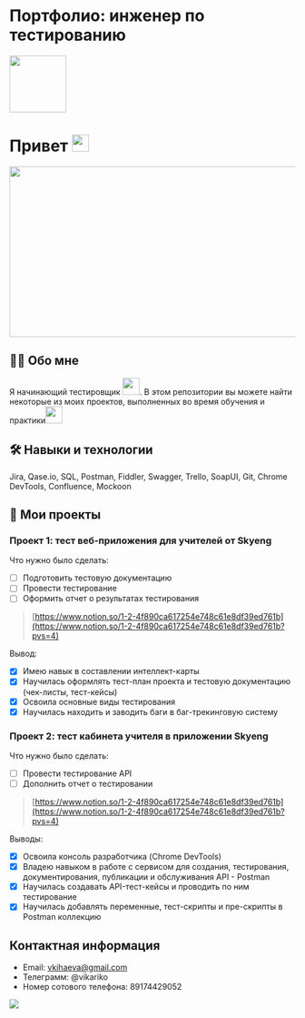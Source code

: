 # Портфолио: инженер по тестированию

<div id="header">
  <img src="https://media.giphy.com/media/v1.Y2lkPTc5MGI3NjExZGZmeTRzNWkyaW4wdGl6N2ZhbHcxcno1YWFmdm8xN2M1cmxkbnptayZlcD12MV9pbnRlcm5hbF9naWZfYnlfaWQmY3Q9Zw/hpXdHPfFI5wTABdDx9/giphy.gif" width="100"/>
</div>
<div id="header">
<h1>
  Привет
  <img src="https://media.giphy.com/media/hvRJCLFzcasrR4ia7z/giphy.gif" width="30px"/>
</h1>

<div>
  <img src="https://media.giphy.com/media/L1R1tvI9svkIWwpVYr/giphy.gif" width="600" height="300"/>
</div>

## :woman_technologist: Обо мне

Я начинающий тестировщик <img src="https://media.giphy.com/media/v1.Y2lkPTc5MGI3NjExMGtoa3NrZHFzZWh5enZwbG1uY2cwenRtcjA4M3MwZnczMjZxZjNodiZlcD12MV9pbnRlcm5hbF9naWZfYnlfaWQmY3Q9Zw/LQoVQCgKHOrmjnAkBw/giphy.gif" width="30">.
В этом репозитории вы можете найти некоторые из моих проектов, выполненных во время обучения и практики<img src="https://media.giphy.com/media/l46Cy1rHbQ92uuLXa/giphy.gif" width="30">

## :hammer_and_wrench: Навыки и технологии

Jira, Qase.io, SQL, Postman, Fiddler, Swagger, Trello,
SoapUI, Git, Chrome DevTools, Confluence, Mockoon

## :memo: Мои проекты

### Проект 1: тест веб-приложения для учителей от Skyeng

Что нужно было сделать:

- [ ] Подготовить тестовую документацию
- [ ] Провести тестирование
- [ ] Оформить отчет о результатах тестирования

> [https://www.notion.so/1-2-4f890ca617254e748c61e8df39ed761b](https://www.notion.so/1-2-4f890ca617254e748c61e8df39ed761b?pvs=4)

Вывод:
  
- [x] Имею навык в составлении интеллект-карты 
- [x] Научилась оформлять тест-план проекта и тестовую документацию (чек-листы, тест-кейсы)
- [x] Освоила основные виды тестирования
- [x] Научилась находить и заводить баги в баг-трекинговую систему

### Проект 2: тест кабинета учителя в приложении Skyeng

Что нужно было сделать:

- [ ] Провести тестирование API
- [ ] Дополнить отчет о тестировании

> [https://www.notion.so/1-2-4f890ca617254e748c61e8df39ed761b](https://www.notion.so/1-2-4f890ca617254e748c61e8df39ed761b?pvs=4)

Выводы:
  
- [x] Освоила консоль разработчика (Chrome DevTools)
- [x] Владею навыком в работе с сервисом для создания, тестирования, документирования, публикации и обслуживания API - Postman
- [x] Научилась создавать API-тест-кейсы и проводить по ним тестирование
- [x] Научилась добавлять переменные, тест-скрипты и пре-скрипты в Postman коллекцию

## Контактная информация

* Email: vkihaeva@gmail.com
* Телеграмм: @vikariko
* Номер сотового телефона: 89174429052

![](https://github-profile-summary-cards.vercel.app/api/cards/stats?username=Viktoriyhhhhh&theme=flag_india)
